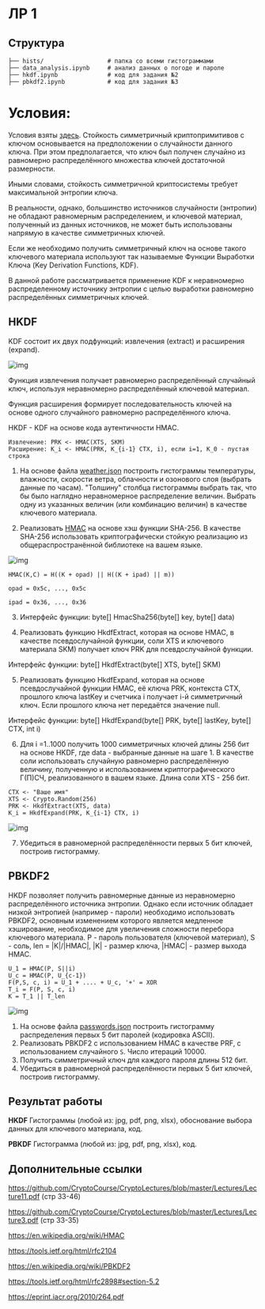# ЛР 1

## Структура 
```
├── hists/                  # папка со всеми гистограммами
├── data_analysis.ipynb     # анализ данных о погоде и пароле
├── hkdf.ipynb              # код для задания №2 
├── pbkdf2.ipynb            # код для задания №3
```

# Условия:
Условия взяты [здесь](https://github.com/CryptoCourse/CryptoLabs/blob/master/Impl/HkdfAndFriends.md).
Стойкость симметричный криптопримитивов с ключом основывается на предположении о случайности данного ключа. При этом предполагается, что ключ был получен случайно из равномерно распределённого множества ключей достаточной размерности.

Иными словами, стойкость симметричной криптосистемы требует максимальной энтропии ключа.

В реальности, однако, большинство источников случайности (энтропии) не обладают равномерным распределением, и ключевой материал, полученный из данных источников, не может быть использованы напрямую в качестве симметричных ключей.

Если же необходимо получить симметричный ключ на основе такого ключевого материала используют так называемые Функции Выработки Ключа (Key Derivation Functions, KDF).

В данной работе рассматривается применение KDF к неравномерно распределенному источнику энтропии с целью выработки равномерно распределённых симметричных ключей.

## HKDF

KDF состоит их двух подфункций: извлечения (extract) и расширения (expand).

![img](https://www.researchgate.net/profile/Chai_Wen_Chuah/publication/287478235/figure/download/fig2/AS:485409286299648@1492742000050/Extract-then-expand-model-for-KDFs.png)

Функция извлечения получает равномерно распределённый случайный ключ, используя неравномерно распределённый ключевой материал.

Функция расширения формирует последовательность ключей на основе одного случайного равномерно распределённого ключа.

HKDF - KDF на основе кода аутентичности HMAC. 
```
Извлечение: PRK <- HMAC(XTS, SKM)
Расширение: K_i <- HMAC(PRK, К_{i-1} CTX, i), если i=1, K_0 - пустая строка
```

1. На основе файла [weather.json](https://github.com/CryptoCourse/CryptoLabs/blob/master/Impl/weather.json) построить гистограммы температуры, влажности, скорости ветра, облачности и озонового слоя (выбрать данные по часам). "Толшину" столбца гистограммы выбрать так, что бы было наглядно неравномерное распределение величин. Выбрать одну из указанных величин (или комбинацию величин) в качестве ключевого материала.

2. Реализовать [HMAC](https://en.wikipedia.org/wiki/HMAC) на основе хэш функции SHA-256. В качестве SHA-256 использовать криптографически стойкую реализацию из общераспространённой библиотеке на вашем языке.

![img](https://encrypted-tbn0.gstatic.com/images?q=tbn%3AANd9GcR45Fu58KVP7gP_YF4SnuWl0kR5hYwawtMpiIpVBqUHU4RtYmGa)

`HMAC(K,C) = H((K + opad) || H((K + ipad) || m))`

`opad = 0x5c, ..., 0x5c`

`ipad = 0x36, ..., 0x36`

3. Интерфейс функции: byte[] HmacSha256(byte[] key, byte[] data)

4. Реализовать функцию HkdfExtract, которая на основе HMAC, в качестве псевдослучайной функции, соли XTS и ключевого материала SKM) получает ключ PRK для псевдослучайной функции.

Интерфейс функции: byte[] HkdfExtract(byte[] XTS, byte[] SKM)

5. Реализовать функцию HkdfExpand, которая на основе псевдослучайной функции HMAC, её ключа PRK, контекста CTX, прошлого ключа lastKey и счетчика i получает i-й симметричный ключ. Если прошлого ключа нет передаётся значение null.

Интерфейс функции: byte[] HkdfExpand(byte[] PRK, byte[] lastKey, byte[] CTX, int i)

6. Для i =1..1000 получить 1000 симметричных ключей длины 256 бит на основе HKDF, где data - выбранные данные на шаге 1.
В качестве соли использовать случайную равномерно распределённую величину, полученную и использованием криптографического Г(П)СЧ, реализованного в вашем языке. Длина соли XTS - 256 бит.

```
CTX <- "Ваше имя"
XTS <- Crypto.Random(256)
PRK <- HkdfExtract(XTS, data)
K_i = HkdfExpand(PRK, K_{i-1} CTX, i)
```

![img](https://webee.technion.ac.il/~hugo/kdf/hkdf-fig.jpg)

7. Убедиться в равномерной распределённости первых 5 бит ключей, построив гистограмму.

## PBKDF2

HKDF позволяет получить равномерные данные из неравномерно распределённого источника энтропии. Однако если источник обладает низкой энтропией (например - пароли)
необходимо использовать PBKDF2, основным изменением которого является медленное хэширование, необходимое для увеличения сложности перебора ключевого материала.
P - пароль пользователя (ключевой материал), S - соль, len = |K|/|HMAC|, |K| - размер ключа, |HMAC| - размер выхода HMAC.

```
U_1 = HMAC(P, S||i)
U_c = HMAC(P, U_{c-1})
F(P,S, c, i) = U_1 + .... + U_c, '+' = XOR
T_i = F(P, S, c, i)
K = T_1 || T_len
```

![img](https://upload.wikimedia.org/wikipedia/commons/7/70/Pbkdf2_nist.png)

1. На основе файла [passwords.json](https://github.com/CryptoCourse/CryptoLabs/blob/master/Impl/passwords.json) построить гистограмму распределения первых 5 бит паролей (кодировка ASCII).
2. Реализовать PBKDF2 с использованием HMAC в качестве PRF, с использованием случайного `S`. Число итераций 10000.
3. Получить симметричный ключ для каждого пароля длины 512 бит.
4. Убедиться в равномерной распределённости первых 5 бит ключей, построив гистограмму.

## Результат работы
**HKDF** Гистограммы (любой из: jpg, pdf, png, xlsx), обоснование выбора данных для ключевого материала, код.

**PBKDF** Гистограмма (любой из: jpg, pdf, png, xlsx), код.

## Дополнительные ссылки
https://github.com/CryptoCourse/CryptoLectures/blob/master/Lectures/Lecture11.pdf (стр 33-46)

https://github.com/CryptoCourse/CryptoLectures/blob/master/Lectures/Lecture3.pdf (стр 33-35)

https://en.wikipedia.org/wiki/HMAC

https://tools.ietf.org/html/rfc2104

https://en.wikipedia.org/wiki/PBKDF2

https://tools.ietf.org/html/rfc2898#section-5.2

https://eprint.iacr.org/2010/264.pdf